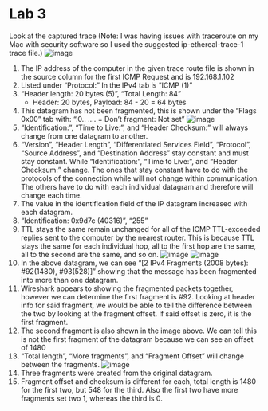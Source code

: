 # Lab 3
Look at the captured trace (Note: I was having issues with traceroute on my Mac with security software so I used the suggested ip-ethereal-trace-1 trace file.)
![image](https://user-images.githubusercontent.com/25465133/172072998-75834a21-26a2-4b14-b18f-f8beae81bc56.png)
1. The IP address of the computer in the given trace route file is shown in the source column for the first ICMP Request and is 192.168.1.102
2. Listed under “Protocol:” In the IPv4 tab is “ICMP (1)”
3. “Header length: 20 bytes (5)”, “Total Length: 84”
    - Header: 20 bytes, Payload: 84 - 20 = 64 bytes
4. This datagram has not been fragmented, this is shown under the “Flags 0x00” tab with: “.0.. …. = Don’t fragment: Not set”
![image](https://user-images.githubusercontent.com/25465133/172073023-ca26acca-2005-4f3a-9699-bbd00965725b.png)
5. “Identification:”, “Time to Live:”, and “Header Checksum:” will always change from one datagram to another.
6. “Version”, “Header Length”, “Differentiated Services Field”, “Protocol”, “Source Address”, and “Destination Address” stay constant and must stay constant. While “Identification:”, “Time to Live:”, and “Header Checksum:” change. The ones that stay constant have to do with the protocols of the connection while will not change within communication. The others have to do with each individual datagram and therefore will change each time.
7. The value in the identification field of the IP datagram increased with each datagram.
8. “Identification: 0x9d7c (40316)”, “255”
9. TTL stays the same remain unchanged for all of the ICMP TTL-exceeded replies sent to the computer by the nearest router. This is because TTL stays the same for each individual hop, all to the first hop are the same, all to the second are the same, and so on.
![image](https://user-images.githubusercontent.com/25465133/172073034-d0db67e1-4b7b-44ef-bdf6-4471ac04df46.png)
![image](https://user-images.githubusercontent.com/25465133/172073041-25e5b691-4099-4438-b46e-0a57b4e5d18b.png)
10. In the above datagram, we can see “[2 IPv4 Fragments (2008 bytes): #92(1480), #93(528)]” showing that the message has been fragmented into more than one datagram.
11. Wireshark appears to showing the fragmented packets together, however we can determine the first fragment is #92. Looking at header info for said fragment, we would be able to tell the difference between the two by looking at the fragment offset. If said offset is zero, it is the first fragment.
12. The second fragment is also shown in the image above. We can tell this is not the first fragment of the datagram because we can see an offset of 1480
13. “Total length”, “More fragments”, and “Fragment Offset” will change between the fragments.
![image](https://user-images.githubusercontent.com/25465133/172073054-32040396-049a-433d-80df-aa306d083636.png)
14. Three fragments were created from the original datagram.
15. Fragment offset and checksum is different for each, total length is 1480 for the first two, but 548 for the third. Also the first two have more fragments set two 1, whereas the third is 0.
